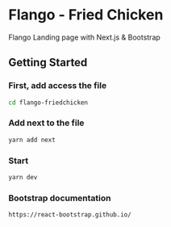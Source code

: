 # Flango - Fried Chicken
Flango Landing page with Next.js &amp; Bootstrap


## Getting Started

### First, add access the file

```bash
cd flango-friedchicken
```


### Add next to the file

```bash
yarn add next
```


### Start

```bash
yarn dev
```


### Bootstrap documentation
```bash
https://react-bootstrap.github.io/
```
